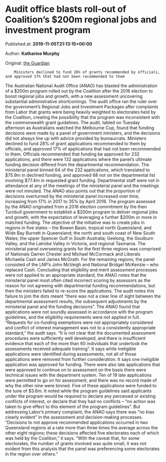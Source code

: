 
# Audit office blasts roll-out of Coalition’s $200m regional jobs and investment program

Published at: **2019-11-05T21:13:15+00:00**

Author: **Katharine Murphy**

Original: [the Guardian](https://www.theguardian.com/australia-news/2019/nov/05/coalitions-200m-regional-jobs-and-investment-program-fails-to-meet-audit-standards)


        Ministers declined to fund 28% of grants recommended by officials, and approved 17% that had not been recommended to them
      
The Australian National Audit Office (ANAO) has blasted the administration of a $200m program rolled out by the Coalition after the 2016 election to boost regional jobs and growth, with a new assessment uncovering substantial administrative shortcomings.
The audit office ran the ruler over the government’s Regional Jobs and Investment Packages after complaints from Labor that grants were being heavily weighted to electorates held by the Coalition, creating the possibility that the program was inconsistent with the commonwealth grant guidelines.
The audit, tabled on Tuesday afternoon as Australians watched the Melbourne Cup, found that funding decisions were made by a panel of government ministers, and the decisions did not always line up with advice provided by bureaucrats.
Ministers declined to fund 28% of grant applications recommended to them by officials, and approved 17% of applications that had not been recommended to them.
Officials recommended that funding be approved for 232 applications, and there were 132 applications where the panel’s ultimate funding decision differed from the departmental recommendation. The ministerial panel binned 64 of the 232 applications, which translated to $75.9m in declined funding, and approved 68 not on the departmental list involving $77.4m in requested grant funding.
Departmental staff were not in attendance at any of the meetings of the ministerial panel and the meetings were not minuted. The ANAO also points out that the proportion of decisions overturned by the ministerial panel increased over time, increasing from 17% in 2017 to 35% by April 2018.
The program assessed by the ANAO originated from a 2016 election commitment by the then Turnbull government to establish a $200m program to deliver regional jobs and growth, with the expectation of leveraging a further $200m or more in matched funding.
The objective of the initiative was to create jobs in regions in five states – the Bowen Basin, tropical north Queensland, and Wide Bay Burnett in Queensland; the north and south coast of New South Wales; the upper Spencer Gulf in South Australia; Geelong, the Goulburn Valley, and the Latrobe Valley in Victoria, and regional Tasmania.
The ministerial panel overseeing grants for the first three regions was comprised of Nationals Darren Chester and Michael McCormack and Liberals Michaelia Cash and James McGrath. For the remaining regions, the panel consisted of the LNP’s John McVeigh and National Bridget McKenzie – who replaced Cash.
Concluding that eligibility and merit assessment processes were not applied to an appropriate standard, the ANAO notes that the ministerial panel most often cited incorrect scoring by assessors as the reason for not agreeing with departmental funding recommendations, but then the ministers failed to re-score the applications.
The audit notes this failure to join the dots meant “there was not a clear line of sight between the departmental assessment results, the subsequent adjustments by the ministerial panel and the funding decisions”.
The ANAO found that applications were not soundly assessed in accordance with the program guidelines, and the eligibility requirements were not applied in full.
“Requests for co-funding exemptions were not appropriately considered and conflict of interest management was not to a consistently appropriate standard,” the audit says.
“It is not clear that the documented assessment procedures were sufficiently well developed, and there is insufficient evidence that each of the more than 60 individuals that undertook the assessments received adequate training”.
It says while ineligible applications were identified during assessments, not all of those applications were removed from further consideration. It says one ineligible application was approved for funding.
There were also late applications that were approved to continue on to assessment on the basis there were technical issues with the department system. Ten of 19 late applications were permitted to go on for assessment, and there was no record made of why the other nine were binned. Five of these applications were funded to the tune of $3.6m.
It noted while the program guidelines said applicants under the program would be required to declare any perceived or existing conflicts of interest, or declare that they had no conflicts – “no action was taken to give effect to this element of the program guidelines”.
But addressing Labor’s primary complaint, the ANAO says there was “no bias clearly evident” in the assessment and decision-making processes.
“Decisions to not approve recommended applications occurred in two Queensland regions at a rate more than three times the average across the other eight regions; these decisions affected five electorates each of which was held by the Coalition,” it says.
“With the caveat that, for some electorates, the number of grants involved was quite small, it was not evident from this analysis that the panel was preferencing some electorates in the region over others.”
